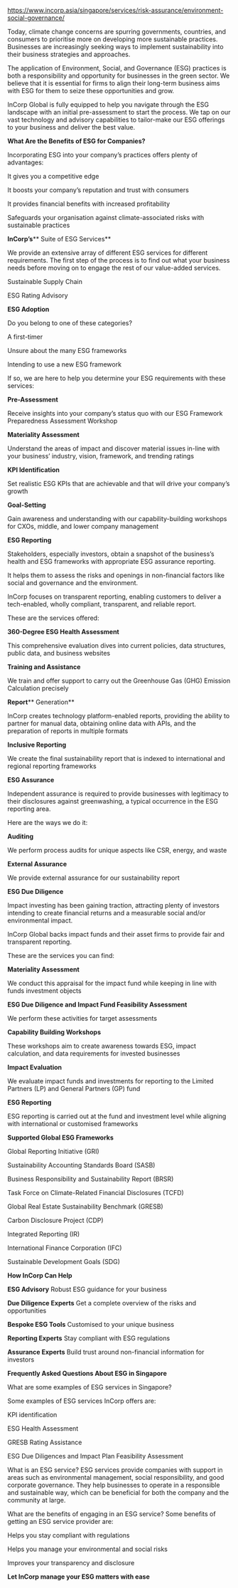 https://www.incorp.asia/singapore/services/risk-assurance/environment-social-governance/


Today, climate change concerns are spurring governments, countries, and consumers to prioritise more on developing more sustainable practices. Businesses are increasingly seeking ways to implement sustainability into their business strategies and approaches.

The application of Environment, Social, and Governance (ESG) practices is both a responsibility and opportunity for businesses in the green sector. We believe that it is essential for firms to align their long-term business aims with ESG for them to seize these opportunities and grow.

InCorp Global is fully equipped to help you navigate through the ESG landscape with an initial pre-assessment to start the process. We tap on our vast technology and advisory capabilities to tailor-make our ESG offerings to your business and deliver the best value.

**What Are the Benefits of ESG for Companies?**

Incorporating ESG into your company’s practices offers plenty of advantages:

It gives you a competitive edge

It boosts your company’s reputation and trust with consumers

It provides financial benefits with increased profitability

Safeguards your organisation against climate-associated risks with sustainable practices

**InCorp’s**** Suite of ESG Services**

We provide an extensive array of different ESG services for different requirements. The first step of the process is to find out what your business needs before moving on to engage the rest of our value-added services.








Sustainable Supply Chain


ESG Rating Advisory





**ESG Adoption**

Do you belong to one of these categories?

A first-timer

Unsure about the many ESG frameworks

Intending to use a new ESG framework

If so, we are here to help you determine your ESG requirements with these services:

**Pre-Assessment**

Receive insights into your company’s status quo with our ESG Framework Preparedness Assessment Workshop

**Materiality Assessment**

Understand the areas of impact and discover material issues in-line with your business’ industry, vision, framework, and trending ratings

**KPI Identification**

Set realistic ESG KPIs that are achievable and that will drive your company’s growth

**Goal-Setting**

Gain awareness and understanding with our capability-building workshops for CXOs, middle, and lower company management



**ESG Reporting**

Stakeholders, especially investors, obtain a snapshot of the business’s health and ESG frameworks with appropriate ESG assurance reporting.

It helps them to assess the risks and openings in non-financial factors like social and governance and the environment.

InCorp focuses on transparent reporting, enabling customers to deliver a tech-enabled, wholly compliant, transparent, and reliable report.

These are the services offered:

**360-Degree ESG Health Assessment**

This comprehensive evaluation dives into current policies, data structures, public data, and business websites

**Training and Assistance**

We train and offer support to carry out the Greenhouse Gas (GHG) Emission Calculation precisely

**Report**** Generation**

InCorp creates technology platform-enabled reports, providing the ability to partner for manual data, obtaining online data with APIs, and the preparation of reports in multiple formats

**Inclusive Reporting**

We create the final sustainability report that is indexed to international and regional reporting frameworks



**ESG Assurance**

Independent assurance is required to provide businesses with legitimacy to their disclosures against greenwashing, a typical occurrence in the ESG reporting area.

Here are the ways we do it:

**Auditing**

We perform process audits for unique aspects like CSR, energy, and waste

**External Assurance**

We provide external assurance for our sustainability report



**ESG Due Diligence**

Impact investing has been gaining traction, attracting plenty of investors intending to create financial returns and a measurable social and/or environmental impact.

InCorp Global backs impact funds and their asset firms to provide fair and transparent reporting.

These are the services you can find:

**Materiality Assessment**

We conduct this appraisal for the impact fund while keeping in line with funds investment objects

**ESG Due Diligence and Impact Fund Feasibility Assessment**

We perform these activities for target assessments

**Capability Building Workshops**

These workshops aim to create awareness towards ESG, impact calculation, and data requirements for invested businesses

**Impact Evaluation**

We evaluate impact funds and investments for reporting to the Limited Partners (LP) and General Partners (GP) fund

**ESG Reporting**

ESG reporting is carried out at the fund and investment level while aligning with international or customised frameworks



**Supported Global ESG Frameworks**

Global Reporting Initiative (GRI)

Sustainability Accounting Standards Board (SASB)

Business Responsibility and Sustainability Report (BRSR)

Task Force on Climate-Related Financial Disclosures (TCFD)

Global Real Estate Sustainability Benchmark (GRESB)

Carbon Disclosure Project (CDP)

Integrated Reporting (IR)

International Finance Corporation (IFC)

Sustainable Development Goals (SDG)



**How ****InCorp**** Can Help**

**ESG Advisory**
Robust ESG guidance for your business

**Due Diligence Experts**
Get a complete overview of the risks and opportunities

**Bespoke ESG Tools**
Customised to your unique business

**Reporting Experts**
Stay compliant with ESG regulations

**Assurance Experts**
Build trust around non-financial information for investors

**Frequently Asked Questions About ESG in Singapore**

What are some examples of ESG services in Singapore?

Some examples of ESG services InCorp offers are:

KPI identification

ESG Health Assessment

GRESB Rating Assistance

ESG Due Diligences and Impact Plan Feasibility Assessment


What is an ESG service?
ESG services provide companies with support in areas such as environmental management, social responsibility, and good corporate governance. They help businesses to operate in a responsible and sustainable way, which can be beneficial for both the company and the community at large.



What are the benefits of engaging in an ESG service?
Some benefits of getting an ESG service provider are:

Helps you stay compliant with regulations

Helps you manage your environmental and social risks

Improves your transparency and disclosure

**Let ****InCorp**** manage your ESG matters with ease**

